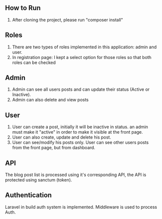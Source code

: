 ## How to Run
1. After cloning the project, please run "composer install" 

## Roles
1. There are two types of roles implemented in this application: admin and user. 
2. In registration page: I kept a select option for those roles so that both roles can be checked 

## Admin 
1. Admin can see all users posts and can update their status (Active or Inactive).
2. Admin can also delete and view posts

## User
1. User can create a post, initially it will be inactive in status. an admin must make it "active" in order to make it visible at the front page.
2. User can also create, update and delete his post.
3. User can see/modify his posts only. User can see other users posts from the front page, but from dashboard.

## API
The blog post list is processed using it's corresponding API, the API is protected using sanctum (token).

## Authentication
Laravel in build auth system is implemented. Middleware is used to process Auth. 
